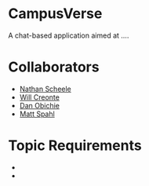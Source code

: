 # CampusVerse
A chat-based application aimed at ....

# Collaborators
- [Nathan Scheele](team/NathanScheele.md)
- [Will Creonte](team/WillCreonte.md)
- [Dan Obichie](team/DanObichie.md)
- [Matt Spahl](team/MattSpahl)
# Topic Requirements
- 
-
